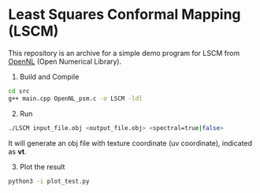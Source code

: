 # Least Squares Conformal Mapping (LSCM)

This repository is an archive for a simple demo program for LSCM from [OpenNL](http://alice.loria.fr/index.php/software/4-library/23-opennl.html) (Open Numerical Library). 

<p align="center>
<iframe width="560" height="315" src="https://www.youtube.com/embed/hjMx8EuyZJ8" title="YouTube video player" frameborder="0" allow="accelerometer; autoplay; clipboard-write; encrypted-media; gyroscope; picture-in-picture" allowfullscreen></iframe>
</p>


1. Build and Compile
```sh
cd src
g++ main.cpp OpenNL_psm.c -o LSCM -ldl
```

2. Run
```sh
./LSCM input_file.obj <output_file.obj> <spectral=true|false>
```
It will generate an obj file with texture coordinate (uv coordinate), indicated as **vt**. 

3. Plot the result
```sh
python3 -i plot_test.py
```
